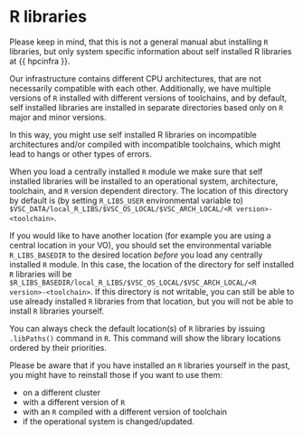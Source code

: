 # R libraries

Please keep in mind, that this is not a general manual
abut installing `R` libraries, but only system specific information about self 
installed R libraries at {{ hpcinfra }}.

Our infrastructure contains different CPU architectures, that are
not necessarily compatible with each other. Additionally, we have 
multiple versions of `R` installed with different versions of toolchains, and by default,
self installed libraries are installed in separate directories based only
on `R` major and minor versions.

In this way, you might use self installed R libraries on incompatible architectures and/or
compiled with incompatible toolchains, which might lead to hangs or other types of errors.

When you load a centrally installed `R` module we make sure that self installed libraries 
will be installed to an operational system, architecture, toolchain, and `R` version
dependent directory. The location of this directory by default is
(by setting `R_LIBS_USER` environmental variable to)
`$VSC_DATA/local_R_LIBS/$VSC_OS_LOCAL/$VSC_ARCH_LOCAL/<R version>-<toolchain>`.

If you would like to have another location (for example you are using a central location
in your VO), you should set the environmental variable `R_LIBS_BASEDIR` to the desired location
*before* you load any centrally installed `R` module. In this case, the location of the
directory for self installed `R` libraries will be
`$R_LIBS_BASEDIR/local_R_LIBS/$VSC_OS_LOCAL/$VSC_ARCH_LOCAL/<R version>-<toolchain>`.
If this directory is not writable, you can still be able to use already installed 
`R` libraries from that location, but you will not be able to install `R` libraries 
yourself.

You can always check the default location(s) of `R` libraries by issuing `.libPaths()` command
in `R`. This command will show the library locations ordered by their priorities. 

Please be aware that if you have installed an `R` libraries yourself in the past, you might have to 
reinstall those if you want to use them:
- on a different cluster
- with a different version of `R`
- with an `R` compiled with a different version of toolchain
- if the operational system is changed/updated. 

